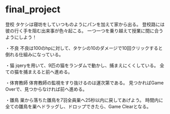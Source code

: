 # final_project
登校
タケシは寝坊をしていつものようにパンを加えて家から出る。
登校路には彼の行く手を阻む出来事が色々起こる。
一つ一つを乗り越えて授業に間に合うようにしよう！

・不良
不良は100のhpに対して、タケシの10のダメージで10回クリックすると倒れる仕組みになっている。

・猫
jqeryを用いて、9匹の猫をランダムで動かし、捕まえにくくしている。
全ての猫を捕まえると前へ進める。

・体育教師
体育教師の監視をすり抜けるのは運次第である。
見つかればGame Overで、見つからなければ前へ進める。

・雛鳥
巣から落ちた雛鳥を7羽全員巣へ25秒以内に戻してあげよう。
時間内に全ての雛鳥を巣へドラッグし、ドロップできたら、Game Clearとなる。

